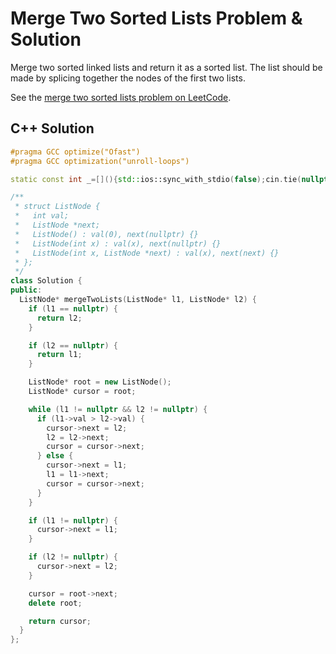 # Merge Two Sorted Lists Problem & Solution

Merge two sorted linked lists and return it as a sorted list. The list should be made by splicing together the nodes of the first two lists.

See the [merge two sorted lists problem on LeetCode](https://leetcode.com/problems/merge-two-sorted-lists).

## C++ Solution

```cpp
#pragma GCC optimize("Ofast")
#pragma GCC optimization("unroll-loops")

static const int _=[](){std::ios::sync_with_stdio(false);cin.tie(nullptr);cout.tie(nullptr);return 0;}();

/**
 * struct ListNode {
 *   int val;
 *   ListNode *next;
 *   ListNode() : val(0), next(nullptr) {}
 *   ListNode(int x) : val(x), next(nullptr) {}
 *   ListNode(int x, ListNode *next) : val(x), next(next) {}
 * };
 */
class Solution {
public:
  ListNode* mergeTwoLists(ListNode* l1, ListNode* l2) {
    if (l1 == nullptr) {
      return l2;
    }

    if (l2 == nullptr) {
      return l1;
    }

    ListNode* root = new ListNode();
    ListNode* cursor = root;

    while (l1 != nullptr && l2 != nullptr) {
      if (l1->val > l2->val) {
        cursor->next = l2;
        l2 = l2->next;
        cursor = cursor->next;
      } else {
        cursor->next = l1;
        l1 = l1->next;
        cursor = cursor->next;
      }
    }

    if (l1 != nullptr) {
      cursor->next = l1;
    }

    if (l2 != nullptr) {
      cursor->next = l2;
    }

    cursor = root->next;
    delete root;

    return cursor;
  }
};
```
